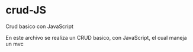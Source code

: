 # crud-JS
Crud basico con JavaScript

En este archivo se realiza un CRUD basico, con JavaScript, el cual maneja un mvc
